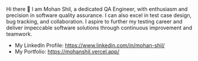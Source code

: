 Hi there 👋
I am Mohan Shil, a dedicated QA Engineer, with enthusiasm and precision in software quality assurance. I can also excel in test case design, bug tracking, and collaboration. I aspire to further my testing career and deliver impeccable software solutions through continuous improvement and teamwork.
- My LinkedIn Profile: https://www.linkedin.com/in/mohan-shil/
- My Portfolio: https://mohanshil.vercel.app/

